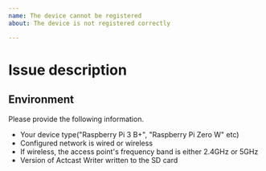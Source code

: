 ```yaml
---
name: The device cannot be registered
about: The device is not registered correctly

---
```


# Issue description

## Environment
Please provide the following information.

- Your device type("Raspberry Pi 3 B+", "Raspberry Pi Zero W" etc)
- Configured network is wired or wireless
- If wireless, the access point's frequency band is either 2.4GHz or 5GHz
- Version of Actcast Writer written to the SD card
